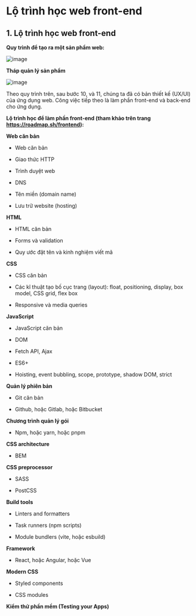 # Lộ trình học web front-end

## 1. Lộ trình học web front-end

**Quy trình để tạo ra một sản phẩm web:**

![image](https://blogger.googleusercontent.com/img/b/R29vZ2xl/AVvXsEi57W8ykOytKTIILgZBjUq25pu3Whv1fLXbZjnCOS77jG5dNxUD_D387wc9YqcTlATZUf9BLG2_rGTqcpwuDCNqt_n-vO2FD-fhQrRmU9btOcK07jkdz0meT5eZWXPYUbgQDe9wrPpKdVFo3CHZmbxEL6bSTuizIbjVWUBj5izlS6IBsUhSu_ULXtkl/w400-h243/Cac%20buoc%20tao%20ra%20san%20pham%20phan%20mem.jpg)

**Tháp quản lý sản phẩm**

![image](https://blogger.googleusercontent.com/img/b/R29vZ2xl/AVvXsEiu85sMjr8FZt6q-50radrMsDNc_D4eHEdakcx-x6oaEbBp-yKeOLaGsWBUYG9oK8Q7yQ_PrNgsOCkZUudwbMbW_tPumYbiSdZ6uwqtA1uHLCfMC7E8UvpkIKqJ344RospyAUxWVfr2_7ByIPml09iZPxwCbT5yr8AcOLO3BE5Kqhh4tpEpK5Im1gjT/w356-h400/Thap%20quan%20ly%20san%20pham.jpg)

Theo quy trình trên, sau bước 10, và 11, chúng ta đã có bản thiết kế (UX/UI) của ứng dụng web. Công việc tiếp theo là làm phần 
front-end và back-end cho ứng dụng.

**Lộ trình học để làm phần front-end (tham khảo trên trang https://roadmap.sh/frontend):**

**Web căn bản**

 - Web căn bản

 - Giao thức HTTP

 - Trình duyệt web

 - DNS

 - Tên miền (domain name)

 - Lưu trữ website (hosting)

**HTML**

- HTML căn bản

- Forms và validation

- Quy ước đặt tên và kinh nghiệm viết mã

**CSS**

- CSS căn bản

- Các kĩ thuật tạo bố cục trang (layout): float, positioning, display, box model, CSS grid, flex box

- Responsive và media queries

**JavaScript**

- JavaScript căn bản

- DOM

- Fetch API, Ajax

- ES6+

- Hoisting, event bubbling, scope, prototype, shadow DOM, strict

**Quản lý phiên bản**

- Git căn bản

- Github, hoặc Gitlab, hoặc Bitbucket

**Chương trình quản lý gói**

- Npm, hoặc yarn, hoặc pnpm

**CSS architecture**

- BEM

**CSS preprocessor**

- SASS

- PostCSS

**Build tools**

- Linters and formatters

- Task runners (npm scripts)

- Module bundlers (vite, hoặc esbuild)

**Framework**

- React, hoặc Angular, hoặc Vue

**Modern CSS**

- Styled components

- CSS modules

**Kiểm thử phần mềm (Testing your Apps)**
